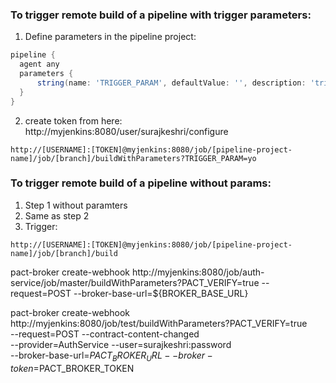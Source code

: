 ### To trigger remote build of a pipeline with trigger parameters:

1. Define parameters in the pipeline project:

```groovy
pipeline {
  agent any
  parameters {
      string(name: 'TRIGGER_PARAM', defaultValue: '', description: 'trigger param description')
  }
}
```

2. create token from here: http://myjenkins:8080/user/surajkeshri/configure

```
http://[USERNAME]:[TOKEN]@myjenkins:8080/job/[pipeline-project-name]/job/[branch]/buildWithParameters?TRIGGER_PARAM=yo
```

### To trigger remote build of a pipeline without params:

1. Step 1 without paramters
2. Same as step 2
3. Trigger:

```
http://[USERNAME]:[TOKEN]@myjenkins:8080/job/[pipeline-project-name]/job/[branch]/build
```

pact-broker create-webhook http://myjenkins:8080/job/auth-service/job/master/buildWithParameters?PACT_VERIFY=true --request=POST --broker-base-url=\${BROKER_BASE_URL}

pact-broker create-webhook \
http://myjenkins:8080/job/test/buildWithParameters?PACT_VERIFY=true \
--request=POST --contract-content-changed \
--provider=AuthService --user=surajkeshri:password \
--broker-base-url=$PACT_BROKER_URL --broker-token=$PACT_BROKER_TOKEN
